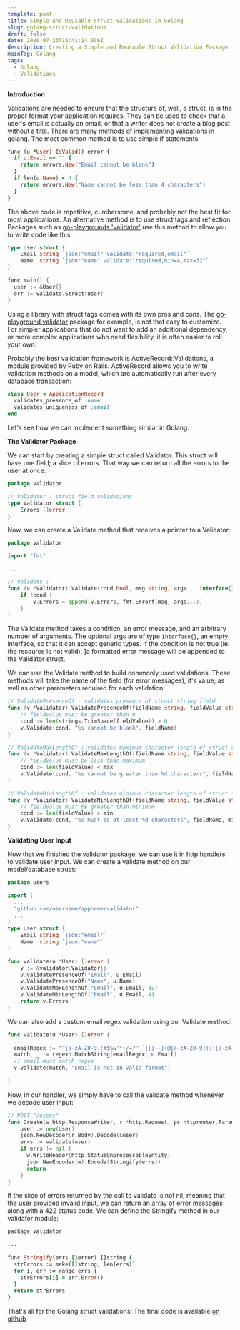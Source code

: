 ```yaml
---
template: post
title: Simple and Reusable Struct Validations in Golang
slug: golang-struct-validations
draft: false
date: 2020-07-23T15:41:14.076Z
description: Creating a Simple and Reusable Struct Validation Package for Golang
mainTag: Golang
tags:
  - Golang
  - Validations
---
```

**Introduction**

Validations are needed to ensure that the structure of, well, a struct, is in the proper format your application requires. They can be used to check that a user's email is actually an email, or that a writer does not create a blog post without a title. There are many methods of implementing validations in golang. The most common method is to use simple if statements:

```ruby
func (u *User) IsValid() error {
  if u.Email == "" {
    return errors.New("Email cannot be blank")
  }
  if len(u.Name) < 4 {
    return errors.New("Name cannot be less than 4 characters")
  }
}
```

The above code is repetitive, cumbersome, and probably not the best fit for most applications. An alternative method is to use struct tags and reflection. Packages such as [go-playgrounds 'validator'](https://github.com/go-playground/validator) use this method to allow you to write code like this:

```go
type User struct {
    Email string `json:"email" validate:"required,email"`
    Name  string `json:"name" validate:"required,min=4,max=32"`
}

func main() {
  user := &User{}
  err := validate.Struct(user)
}
```

Using a library with struct tags comes with its own pros and cons. The [go-playground validator](https://github.com/go-playground/validator) package for example, is not that easy to customize. For simpler applications that do not want to add an additional dependency, or more complex applications who need flexibility, it is often easier to roll your own.

Probably the best validation framework is ActiveRecord::Validations, a module provided by Ruby on Rails. ActiveRecord allows you to write validation methods on a model, which are automatically run after every database transaction:

```ruby
class User < ApplicationRecord
  validates_presence_of :name
  validates_uniqueness_of :email
end
```

Let's see how we can implement something similar in Golang.

**The Validator Package**

We can start by creating a simple struct called Validator. This struct will have one field; a slice of errors. That way we can return all the errors to the user at once:

```go
package validator

// Validator : struct field validations
type Validator struct {
	Errors []error
}
```

Now, we can create a Validate method that receives a pointer to a Validator:

```go
package validator

import "fmt"

...

// Validate :
func (v *Validator) Validate(cond bool, msg string, args ...interface{}) {
	if !cond {
		v.Errors = append(v.Errors, fmt.Errorf(msg, args...))
	}
}
```

The Validate method takes a condition, an error message, and an arbitrary number of arguments. The optional args are of type `interface{}`, an empty interface, so that it can accept generic types. If the condition is not true (ie: the resource is not valid), ]a formatted error message will be appended to the Validator struct.

We can use the Validate method to build commonly used validations. These methods will take the name of the field (for error messages), it's value, as well as other parameters required for each validation:

```go
// ValidatePresenceOf : validates presence of struct string field
func (v *Validator) ValidatePresenceOf(fieldName string, fieldValue string) {
    // fieldValue must be greater than 0
	cond := len(strings.TrimSpace(fieldValue)) > 0
	v.Validate(cond, "%s cannot be blank", fieldName)
}

// ValidateMaxLengthOf : validates maximum character length of struct string field
func (v *Validator) ValidateMaxLengthOf(fieldName string, fieldValue string, max int) {
	// fieldValue must be less than maximum
    cond := len(fieldValue) < max
	v.Validate(cond, "%s cannot be greater than %d characters", fieldName, max)
}

// ValidateMinLengthOf : validates minimum character length of struct string field
func (v *Validator) ValidateMinLengthOf(fieldName string, fieldValue string, min int) {
	// fieldValue must be greater than minimum
    cond := len(fieldValue) > min
	v.Validate(cond, "%s must be at least %d characters", fieldName, min)
}
```

**Validating User Input**

Now that we finished the validator package, we can use it in http handlers to validate user input. We can create a validate method on our model/database struct:

```go
package users

import (
  ...
  "github.com/username/appname/validator"
  ...
)
type User struct {
    Email string `json:"email"`
    Name  string `json:"name"`
}

func validate(u *User) []error {
	v := &validator.Validator{}
	v.ValidatePresenceOf("Email", u.Email)
    v.ValidatePresenceOf("Name", u.Name)
    v.ValidateMaxLengthOf("Email", u.Email, 32)
    v.ValidateMinLengthOf("Email", u.Email, 4)
	return v.Errors
}
```

We can also add a custom email regex validation using our Validate method:

```go
func validate(u *User) []error {
  ...
  emailRegex := "^[a-zA-Z0-9.!#$%&'*+/=?^_`{|}~-]+@[a-zA-Z0-9](?:[a-zA-Z0-9-]{0,61}[a-zA-Z0-9])?(?:\\.[a-zA-Z0-9](?:[a-zA-Z0-9-]{0,61}[a-zA-Z0-9])?)*$"
  match, _ := regexp.MatchString(emailRegex, u.Email)
  // email must match regex
  v.Validate(match, "Email is not in valid format")
  ...
}
```

Now, in our handler, we simply have to call the validate method whenever we decode user input:

```go
// POST "/users"
func Create(w http.ResponseWriter, r *http.Request, ps httprouter.Params) {
  	user := new(User)
    json.NewDecoder(r.Body).Decode(&user)
    errs := validate(user)
    if errs != nil {
      w.WriteHeader(http.StatusUnprocessableEntity)
      json.NewEncoder(w).Encode(Stringify(errs))
      return
    }
}
```

If the slice of errors returned by the call to validate is not nil, meaning that the user provided invalid input, we can return an array of error messages along with a 422 status code. We can define the Stringify method in our validator module:

```ruby
package validator

...
  
func Stringify(errs []error) []string {
  strErrors := make([]string, len(errs))
  for i, err := range errs {
    strErrors[i] = err.Error()
  }
  return strErrors
}
```

That's all for the Golang struct validations! The final code is available [on github](https://gist.github.com/ibraheemdev/0f583cebf34f06c882085282d3aabf6b)